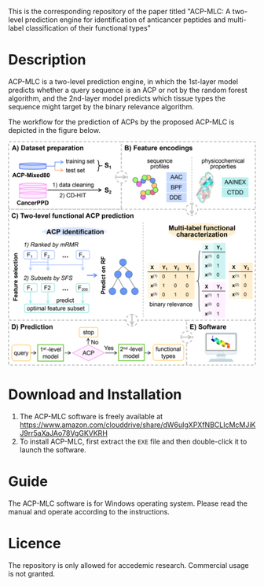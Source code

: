 This is the corresponding repository of the paper titled "ACP-MLC: A two-level prediction engine for identification of anticancer peptides and multi-label classification of their functional types"
# Description
ACP-MLC is a two-level prediction engine, in which the 1st-layer model predicts whether a query sequence is an ACP or not by the random forest algorithm, and the 2nd-layer model predicts which tissue types the sequence might target by the binary relevance algorithm.  
  
The workflow for the prediction of ACPs by the proposed ACP-MLC is depicted in the figure below.  
  
![Alt text](https://github.com/Nicole-DH/ACP-MLC/blob/main/img/workflow.png)
# Download and Installation
1. The ACP-MLC software is freely available at  https://www.amazon.com/clouddrive/share/dW6uIgXPXfNBCLIcMcMJiKJ9rr5aXaJAo78VgGKVKRH
2. To install ACP-MLC, first extract the `EXE` file and then double-click it to launch the software.


# Guide
The ACP-MLC software is for Windows operating system. Please read the manual and operate according to the instructions.
# Licence
The repository is only allowed for accedemic research. Commercial usage is not granted.
